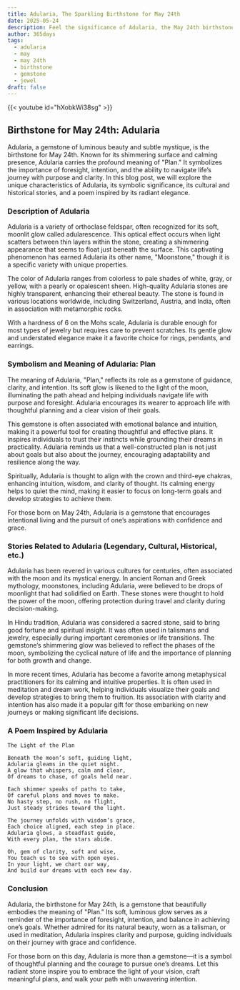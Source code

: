 ```yaml
---
title: Adularia, The Sparkling Birthstone for May 24th
date: 2025-05-24
description: Feel the significance of Adularia, the May 24th birthstone symbolizing Plan. Let its beauty and meaning brighten your day.
author: 365days
tags:
  - adularia
  - may
  - may 24th
  - birthstone
  - gemstone
  - jewel
draft: false
---
```


{{< youtube id="hXobkWi38sg" >}}

## Birthstone for May 24th: Adularia

Adularia, a gemstone of luminous beauty and subtle mystique, is the birthstone for May 24th. Known for its shimmering surface and calming presence, Adularia carries the profound meaning of "Plan." It symbolizes the importance of foresight, intention, and the ability to navigate life’s journey with purpose and clarity. In this blog post, we will explore the unique characteristics of Adularia, its symbolic significance, its cultural and historical stories, and a poem inspired by its radiant elegance.

### Description of Adularia

Adularia is a variety of orthoclase feldspar, often recognized for its soft, moonlit glow called adularescence. This optical effect occurs when light scatters between thin layers within the stone, creating a shimmering appearance that seems to float just beneath the surface. This captivating phenomenon has earned Adularia its other name, "Moonstone," though it is a specific variety with unique properties.

The color of Adularia ranges from colorless to pale shades of white, gray, or yellow, with a pearly or opalescent sheen. High-quality Adularia stones are highly transparent, enhancing their ethereal beauty. The stone is found in various locations worldwide, including Switzerland, Austria, and India, often in association with metamorphic rocks.

With a hardness of 6 on the Mohs scale, Adularia is durable enough for most types of jewelry but requires care to prevent scratches. Its gentle glow and understated elegance make it a favorite choice for rings, pendants, and earrings.

### Symbolism and Meaning of Adularia: Plan

The meaning of Adularia, "Plan," reflects its role as a gemstone of guidance, clarity, and intention. Its soft glow is likened to the light of the moon, illuminating the path ahead and helping individuals navigate life with purpose and foresight. Adularia encourages its wearer to approach life with thoughtful planning and a clear vision of their goals.

This gemstone is often associated with emotional balance and intuition, making it a powerful tool for creating thoughtful and effective plans. It inspires individuals to trust their instincts while grounding their dreams in practicality. Adularia reminds us that a well-constructed plan is not just about goals but also about the journey, encouraging adaptability and resilience along the way.

Spiritually, Adularia is thought to align with the crown and third-eye chakras, enhancing intuition, wisdom, and clarity of thought. Its calming energy helps to quiet the mind, making it easier to focus on long-term goals and develop strategies to achieve them.

For those born on May 24th, Adularia is a gemstone that encourages intentional living and the pursuit of one’s aspirations with confidence and grace.

### Stories Related to Adularia (Legendary, Cultural, Historical, etc.)

Adularia has been revered in various cultures for centuries, often associated with the moon and its mystical energy. In ancient Roman and Greek mythology, moonstones, including Adularia, were believed to be drops of moonlight that had solidified on Earth. These stones were thought to hold the power of the moon, offering protection during travel and clarity during decision-making.

In Hindu tradition, Adularia was considered a sacred stone, said to bring good fortune and spiritual insight. It was often used in talismans and jewelry, especially during important ceremonies or life transitions. The gemstone’s shimmering glow was believed to reflect the phases of the moon, symbolizing the cyclical nature of life and the importance of planning for both growth and change.

In more recent times, Adularia has become a favorite among metaphysical practitioners for its calming and intuitive properties. It is often used in meditation and dream work, helping individuals visualize their goals and develop strategies to bring them to fruition. Its association with clarity and intention has also made it a popular gift for those embarking on new journeys or making significant life decisions.

### A Poem Inspired by Adularia

```
The Light of the Plan

Beneath the moon’s soft, guiding light,  
Adularia gleams in the quiet night.  
A glow that whispers, calm and clear,  
Of dreams to chase, of goals held near.  

Each shimmer speaks of paths to take,  
Of careful plans and moves to make.  
No hasty step, no rush, no flight,  
Just steady strides toward the light.  

The journey unfolds with wisdom’s grace,  
Each choice aligned, each step in place.  
Adularia glows, a steadfast guide,  
With every plan, the stars abide.  

Oh, gem of clarity, soft and wise,  
You teach us to see with open eyes.  
In your light, we chart our way,  
And build our dreams with each new day.
```

### Conclusion

Adularia, the birthstone for May 24th, is a gemstone that beautifully embodies the meaning of "Plan." Its soft, luminous glow serves as a reminder of the importance of foresight, intention, and balance in achieving one’s goals. Whether admired for its natural beauty, worn as a talisman, or used in meditation, Adularia inspires clarity and purpose, guiding individuals on their journey with grace and confidence.

For those born on this day, Adularia is more than a gemstone—it is a symbol of thoughtful planning and the courage to pursue one’s dreams. Let this radiant stone inspire you to embrace the light of your vision, craft meaningful plans, and walk your path with unwavering intention.